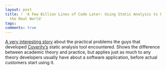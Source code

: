 ```yaml
---
layout: post
title: ! 'A Few Billion Lines of Code Later: Using Static Analysis to Find Bugs in
  the Real World'
tags: 
comments: true
---
```

[A very interesting story](http://cacm.acm.org/magazines/2010/2/69354-a-few-billion-lines-of-code-later/fulltext)
about the practical problems the guys that developed [Coverity’s](http://www.coverity.com/)
static analysis tool encountered. Shows the difference between
academic theory and practice, but applies just as much to any theory developers
usually have about a software application, before actual customers start using
it.
